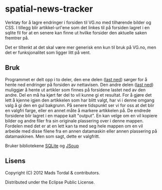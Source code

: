 # spatial-news-tracker
Verktøy for å lagre endringer i forsiden til VG.no med tilhørende bilder og CSS. I tillegg blir artikkel-url'ene som det linkes til på forsiden lagret i en sqlite fil for at en senere kan finne ut hvilke forsider den aktuelle saken fremtrer på.

Det er tiltenkt at det skal være mer generisk enn kun til bruk på VG.no, men det er funksjonalitet som ligger litt på vent.


## Bruk

Programmet er delt opp i to deler, den ene delen ([last ned](https://github.com/downloads/maads/spatial-news-tracker/snt.jar)) sørger for å hente ned endringer på forsiden av nettavisen. Den andre delen ([last ned](https://github.com/downloads/maads/spatial-news-tracker/snt-finder.jar)) muliggjør å hente ut artikler som finnes på forsidene lastet ned av den andre. Del en må ha kjørt før del to vil kunne gi et resultat. For å gjøre det lett å kjenne igjen den artikkelen som har blitt valgt, har vi i denne omgang valg å gi den en gul bakgrunn. På senere tidspunkt ser vi for oss at det blir en valgfri farge, eller en annet måte å markere artikkelen på. De endrede forsidene blir lagret i en mappe kalt "output". En kan velge om en vil kopiere bilder og andre filer fra sin originale plassering over i denne mappen. Fordelen med det er at en lett kan ta med seg hele mappen om en vil arbeide med disse filene fra en annen datamaskin eller annen plassering på datamaskinen. Men som sagt, dette er valgfritt.

Bruker bibliotekene [SQLite](http://www.zentus.com/sqlitejdbc/) og [JSoup](http://jsoup.org/)

## Lisens

Copyright (C) 2012 Mads Tordal & contributors.

Distributed under the Eclipse Public License.
